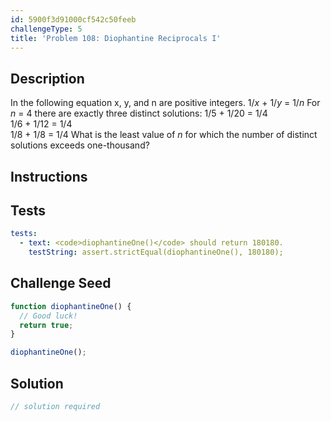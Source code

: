 ```yaml
---
id: 5900f3d91000cf542c50feeb
challengeType: 5
title: 'Problem 108: Diophantine Reciprocals I'
---
```


## Description
<section id='description'>
In the following equation x, y, and n are positive integers.
1/<var>x</var> + 1/<var>y</var> = 1/<var>n</var>
For <var>n</var> = 4 there are exactly three distinct solutions:
1/5 + 1/20 = 1/4<br />1/6 + 1/12 = 1/4<br />1/8 + 1/8 = 1/4
What is the least value of <var>n</var> for which the number of distinct solutions exceeds one-thousand?
</section>

## Instructions
<section id='instructions'>

</section>

## Tests
<section id='tests'>

```yml
tests:
  - text: <code>diophantineOne()</code> should return 180180.
    testString: assert.strictEqual(diophantineOne(), 180180);

```

</section>

## Challenge Seed
<section id='challengeSeed'>

<div id='js-seed'>

```js
function diophantineOne() {
  // Good luck!
  return true;
}

diophantineOne();
```

</div>



</section>

## Solution
<section id='solution'>

```js
// solution required
```

</section>

